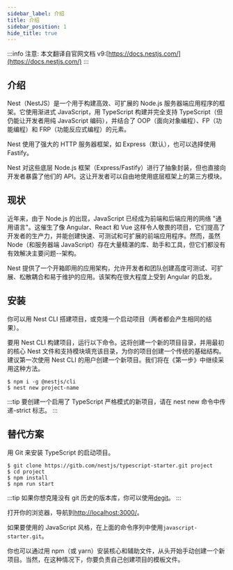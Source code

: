 ```yaml
---
sidebar_label: 介绍
title: 介绍
sidebar_position: 1
hide_title: true
---
```


:::info
注意: 本文翻译自官网文档 v9:[https://docs.nestjs.com/](https://docs.nestjs.com/)
:::

## 介绍

Nest（NestJS）是一个用于构建高效、可扩展的 Node.js 服务器端应用程序的框架。它使用渐进式 JavaScript，用 TypeScript 构建并完全支持 TypeScript（但仍能让开发者用纯 JavaScript 编码），并结合了 OOP（面向对象编程）、FP（功能编程）和 FRP（功能反应式编程）的元素。

Nest 使用了强大的 HTTP 服务器框架，如 Express（默认），也可以选择使用 Fastify。

Nest 对这些底层 Node.js 框架（Express/Fastify）进行了抽象封装，但也直接向开发者暴露了他们的 API。这让开发者可以自由地使用底层框架上的第三方模块。

## 现状

近年来，由于 Node.js 的出现，JavaScript 已经成为前端和后端应用的网络 "通用语言"。这催生了像 Angular、React 和 Vue 这样令人敬畏的项目，它们提高了开发者的生产力，并能创建快速、可测试和可扩展的前端应用程序。然而，虽然 Node（和服务器端 JavaScript）存在大量精湛的库、助手和工具，但它们都没有有效解决主要问题--架构。

Nest 提供了一个开箱即用的应用架构，允许开发者和团队创建高度可测试、可扩展、松散耦合和易于维护的应用。该架构在很大程度上受到 Angular 的启发。

## 安装

你可以用 Nest CLI 搭建项目，或克隆一个启动项目（两者都会产生相同的结果）。

要用 Nest CLI 构建项目，运行以下命令。这将创建一个新的项目目录，并用最初的核心 Nest 文件和支持模块填充该目录，为你的项目创建一个传统的基础结构。建议第一次使用 Nest CLI 的用户创建一个新项目。我们将在《第一步》中继续采用这种方法。

```
$ npm i -g @nestjs/cli
$ nest new project-name
```

:::tip
要创建一个启用了 TypeScript 严格模式的新项目，请在 nest new 命令中传递-strict 标志。
:::

## 替代方案

用 Git 来安装 TypeScript 的启动项目。

```
$ git clone https://gitb.com/nestjs/typescript-starter.git project
$ cd project
$ npm install
$ npm run start
```

:::tip
如果你想克隆没有 git 历史的版本库，你可以使用[degit](https://github.com/Rich-Harris/degit)。
:::

打开你的浏览器，导航到[http://localhost:3000/](http://localhost:3000/)。

如果要使用的 JavaScript 风格，在上面的命令序列中使用`javascript-starter.git`。

你也可以通过用 npm（或 yarn）安装核心和辅助文件，从头开始手动创建一个新项目。当然，在这种情况下，你要负责自己创建项目的模板文件。
